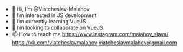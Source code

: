 - 👋 Hi, I’m @Viatcheslav-Malahov
- 👀 I’m interested in JS development
- 🌱 I’m currently learning VueJS
- 💞️ I’m looking to collaborate on VueJS
- 📫 How to reach me 
https://www.instagram.com/malahov_slava/
https://vk.com/viatcheslavmalahov
viatcheslavmalahov@gmail.com
  

<!---
Viatcheslav-Malahov/Viatcheslav-Malahov is a ✨ special ✨ repository because its `README.md` (this file) appears on your GitHub profile.
You can click the Preview link to take a look at your changes.
--->
